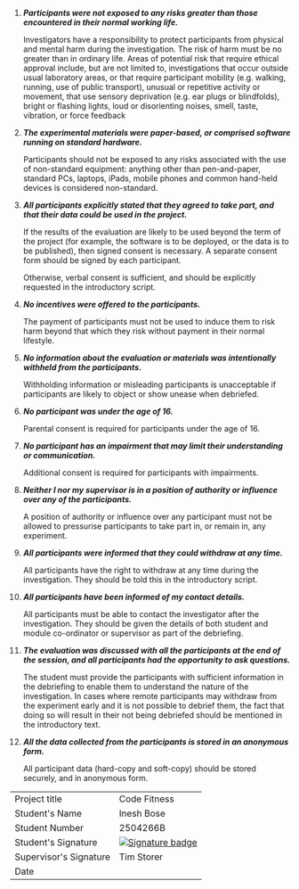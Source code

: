1.	**_Participants were not exposed to any risks greater than those encountered in their normal working life._**

    Investigators have a responsibility to protect participants from physical and mental harm during the investigation. The risk of harm must be no greater than in ordinary life. Areas of potential risk that require ethical approval include, but are not limited to, investigations that occur outside usual laboratory areas, or that require participant mobility (e.g. walking, running, use of public transport), unusual or repetitive activity or movement, that use sensory deprivation (e.g. ear plugs or blindfolds), bright or flashing lights, loud or disorienting noises, smell, taste, vibration, or force feedback


2.	**_The experimental materials were paper-based, or comprised software running on standard hardware._**

    Participants should not be exposed to any risks associated with the use of non-standard equipment: anything other than pen-and-paper, standard PCs, laptops, iPads, mobile phones and common hand-held devices is considered non-standard.


3.	**_All participants explicitly stated that they agreed to take part, and that their data could be used in the project._**

    If the results of the evaluation are likely to be used beyond the term of the project (for example, the software is to be deployed, or the data is to be published), then signed consent is necessary. A separate consent form should be signed by each participant.

    Otherwise, verbal consent is sufficient, and should be explicitly requested in the introductory script.


4.	**_No incentives were offered to the participants._**

    The payment of participants must not be used to induce them to risk harm beyond that which they risk without payment in their normal lifestyle.


5.	**_No information about the evaluation or materials was intentionally withheld from the participants._**

    Withholding information or misleading participants is unacceptable if participants are likely to object or show unease when debriefed.


6.	**_No participant was under the age of 16._**

    Parental consent is required for participants under the age of 16.


7.	**_No participant has an impairment that may limit their understanding or communication._**

    Additional consent is required for participants with impairments.


8.	**_Neither I nor my supervisor is in a position of authority or influence over any of the participants._**

    A position of authority or influence over any participant must not be allowed to pressurise participants to take part in, or remain in, any experiment.


9.	**_All participants were informed that they could withdraw at any time._**

    All participants have the right to withdraw at any time during the investigation. They should be told this in the introductory script.


10.	**_All participants have been informed of my contact details._**

    All participants must be able to contact the investigator after the investigation. They should be given the details of both student and module co-ordinator or supervisor as part of the debriefing.


11.	**_The evaluation was discussed with all the participants at the end of the session, and all participants had the opportunity to ask questions._**

    The student must provide the participants with sufficient information in the debriefing to enable them to understand the nature of the investigation. In cases where remote participants may withdraw from the experiment early and it is not possible to debrief them, the fact that doing so will result in their not being debriefed should be mentioned in the introductory text.


12.	**_All the data collected from the participants is stored in an anonymous form._**

    All participant data (hard-copy and soft-copy) should be stored securely, and in anonymous form.


<table>
<tbody>
  <tr>
    <td>Project title</td>
    <td>Code Fitness</td>
  </tr>
  <tr>
    <td>Student's Name</td>
    <td>Inesh Bose</td>
  </tr>
  <tr>
    <td>Student Number</td>
    <td>2504266B</td>
  </tr>
  <tr>
    <td>Student's Signature</td>
    <td>
      <a href="https://inesh.xyz/sign/?id=code-fitness-ethics" target="_blank">
        <img src="https://img.shields.io/endpoint?url=https://inesh.xyz/sign/code-fitness-ethics.json" alt="Signature badge" />
      </a>
    </td>
  </tr>
  <tr>
    <td>Supervisor's Signature</td>
    <td>Tim Storer</td>
  </tr>
  <tr>
    <td>Date</td>
    <td></td>
  </tr>
</tbody>
</table>
